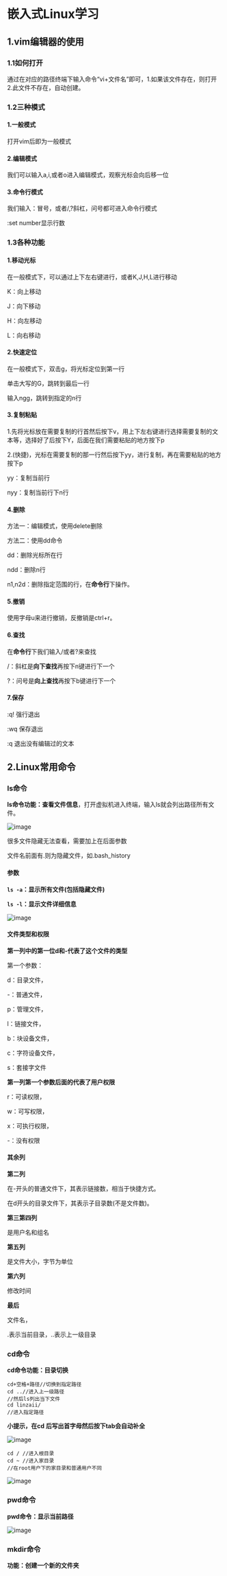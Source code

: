 # 嵌入式Linux学习

## 1.vim编辑器的使用

### 1.1如何打开

通过在对应的路径终端下输入命令“vi+文件名”即可，1.如果该文件存在，则打开 2.此文件不存在，自动创建。

### 1.2三种模式

#### 1.一般模式

打开vim后即为一般模式

#### 2.编辑模式

我们可以输入a,i,或者o进入编辑模式，观察光标会向后移一位

#### 3.命令行模式

我们输入：冒号，或者/,?斜杠，问号都可进入命令行模式

:set number显示行数

### 1.3各种功能

#### 1.移动光标

在一般模式下，可以通过上下左右键进行，或者K,J,H,L进行移动

K：向上移动

J：向下移动

H：向左移动

L：向右移动

#### 2.快速定位

在一般模式下，双击g，将光标定位到第一行

单击大写的G，跳转到最后一行

输入ngg，跳转到指定的n行

#### 3.复制粘贴

1.先将光标放在需要复制的行首然后按下v，用上下左右键进行选择需要复制的文本等，选择好了后按下Y，后面在我们需要粘贴的地方按下p

2.(快捷)，光标在需要复制的那一行然后按下yy，进行复制，再在需要粘贴的地方按下p

yy：复制当前行

nyy：复制当前行下n行

#### 4.删除

方法一：编辑模式，使用delete删除

方法二：使用dd命令

dd：删除光标所在行

ndd：删除n行

n1,n2d：删除指定范围的行，在**命令行**下操作。

#### 5.撤销

使用字母u来进行撤销，反撤销是ctrl+r。

#### 6.查找

在**命令行**下我们输入/或者?来查找

/：斜杠是**向下查找**再按下n键进行下一个

?：问号是**向上查找**再按下b键进行下一个

#### 7.保存

:q!  强行退出

:wq 保存退出

:q 退出没有编辑过的文本

## 2.Linux常用命令

### ls命令
**ls命令功能：查看文件信息**，打开虚拟机进入终端，输入ls就会列出路径所有文件。

![image](https://github.com/LinZa11/Embedded-Linux/blob/main/typora-user-images/image-20240808112056554.png)

很多文件隐藏无法查看，需要加上在后面参数

文件名前面有.则为隐藏文件，如.bash_history

#### 参数

**`ls -a`：显示所有文件(包括隐藏文件)**

**`ls -l`：显示文件详细信息**

![image](https://github.com/LinZa11/Embedded-Linux/blob/main/typora-user-images/image-20240808112255729.png)

#### 文件类型和权限

**第一列中的第一位d和-代表了这个文件的类型**

第一个参数：

d：目录文件，

-：普通文件，

p：管理文件，

l：链接文件，

b：块设备文件，

c：字符设备文件，

s：套接字文件

**第一列第一个参数后面的代表了用户权限**

r：可读权限，

w：可写权限，

x：可执行权限，

-：没有权限

#### 其余列

**第二列**

在-开头的普通文件下，其表示链接数，相当于快捷方式。

在d开头的目录文件下，其表示子目录数(不是文件数)。

**第三第四列**

是用户名和组名

**第五列**

是文件大小，字节为单位

**第六列**

修改时间

**最后**

文件名，

.表示当前目录，..表示上一级目录

### cd命令

**cd命令功能：目录切换**

```shell
cd+空格+路径//切换到指定路径
cd ..//进入上一级路径
//然后ls列出当下文件
cd linzaii/
//进入指定路径
```

**小提示，在cd 后写出首字母然后按下tab会自动补全**

![image](https://github.com/LinZa11/Embedded-Linux/blob/main/typora-user-images/image-20240808114335365.png)

```shell
cd / //进入根目录
cd ~ //进入家目录
//在root用户下的家目录和普通用户不同
```

![image](https://github.com/LinZa11/Embedded-Linux/blob/main/typora-user-images/image-20240808114645335.png)

### pwd命令

**pwd命令：显示当前路径**

![image](https://github.com/LinZa11/Embedded-Linux/blob/main/typora-user-images/image-20240808115319701.png)

### mkdir命令

**功能：创建一个新的文件夹**




